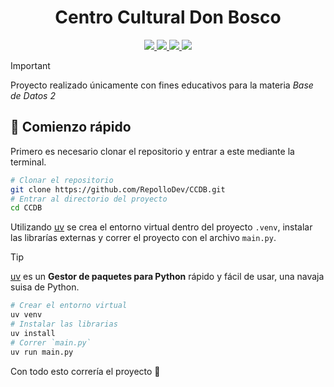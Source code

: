 <h1 align="center">Centro Cultural Don Bosco</h1>

<p align="center">
<a href="https://www.python.org">
    <img src="https://img.shields.io/badge/python-3670A0?style=for-the-badge&logo=python&logoColor=ffdd54"/>
</a>
<a href="https://docs.astral.sh/uv/">
    <img src="https://img.shields.io/badge/uv-2e1936?style=for-the-badge&logo=uv&logoColor=df64eb"/>
</a>
<a href="https://flask.palletsprojects.com/en/stable/">
    <img src="https://img.shields.io/badge/flask-%23000.svg?style=for-the-badge&logo=flask&logoColor=white"/>
</a>
<a href="https://docs.oracle.com/en/database/oracle/oracle-database/21/">
    <img src="https://img.shields.io/badge/Oracle-F80000?style=for-the-badge&logo=square&logoColor=white"/>
</a>
</p>

> [!important]
> Proyecto realizado únicamente con fines educativos para la materia _Base de Datos 2_

## 🚀 Comienzo rápido

Primero es necesario clonar el
repositorio y entrar a este mediante
la terminal.

```bash
# Clonar el repositorio
git clone https://github.com/RepolloDev/CCDB.git
# Entrar al directorio del proyecto
cd CCDB
```

Utilizando [uv](https://docs.astral.sh/uv/)
se crea el entorno virtual dentro del
proyecto `.venv`, instalar las librarías
externas y correr el proyecto con el
archivo `main.py`.

> [!tip]
> [uv](https://docs.astral.sh/uv/) es un
> **Gestor de paquetes para Python** rápido
> y fácil de usar, una navaja suisa de Python.

```bash
# Crear el entorno virtual
uv venv
# Instalar las librarias
uv install
# Correr `main.py`
uv run main.py
```

Con todo esto correría el proyecto 🎉
